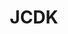 ---
title: JCDK
description: Jashin-chan Dropkick
image:

style:
    background: "#83ad69"
    color: "#fff"
---